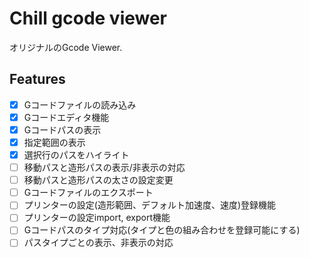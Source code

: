 # Chill gcode viewer
オリジナルのGcode Viewer.

## Features
- [x] Gコードファイルの読み込み
- [x] Gコードエディタ機能
- [x] Gコードパスの表示
- [x] 指定範囲の表示
- [x] 選択行のパスをハイライト
- [ ] 移動パスと造形パスの表示/非表示の対応
- [ ] 移動パスと造形パスの太さの設定変更
- [ ] Gコードファイルのエクスポート
- [ ] プリンターの設定(造形範囲、デフォルト加速度、速度)登録機能
- [ ] プリンターの設定import, export機能
- [ ] Gコードパスのタイプ対応(タイプと色の組み合わせを登録可能にする)
- [ ] パスタイプごとの表示、非表示の対応